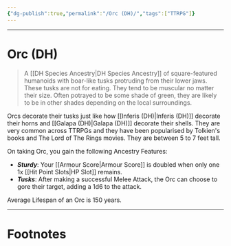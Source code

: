 ```yaml
---
{"dg-publish":true,"permalink":"/Orc (DH)/","tags":["TTRPG"]}
---
```



---
# Orc (DH)
> A [[DH Species Ancestry\|DH Species Ancestry]] of square-featured humanoids with boar-like tusks protruding from their lower jaws. These tusks are not for eating. They tend to be muscular no matter their size. Often potrayed to be some shade of green, they are likely to be in other shades depending on the local surroundings.

Orcs decorate their tusks just like how [[Inferis (DH)\|Inferis (DH)]] decorate their horns and [[Galapa (DH)\|Galapa (DH)]] decorate their shells. They are very common across TTRPGs and they have been popularised by Tolkien's books and The Lord of The Rings movies. They are between 5 to 7 feet tall.

On taking Orc, you gain the following Ancestry Features:
- ***Sturdy***: Your [[Armour Score\|Armour Score]] is doubled when only one 1x [[Hit Point Slots\|HP Slot]] remains.
- ***Tusks***: After making a successful Melee Attack, the Orc can choose to gore their target, adding a 1d6 to the attack.

Average Lifespan of an Orc is 150 years.

---
# Footnotes